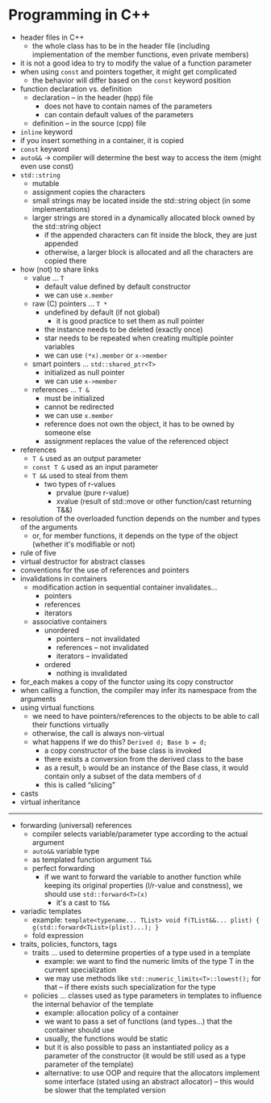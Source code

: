 # Programming in C++

- header files in C++
	- the whole class has to be in the header file (including implementation of the member functions, even private members)
- it is not a good idea to try to modify the value of a function parameter
- when using `const` and pointers together, it might get complicated
	- the behavior will differ based on the `const` keyword position
- function declaration vs. definition
	- declaration – in the header (hpp) file
		- does not have to contain names of the parameters
		- can contain default values of the parameters
	- definition – in the source (cpp) file
- `inline` keyword
- if you insert something in a container, it is copied
- `const` keyword
- `auto&&` → compiler will determine the best way to access the item (might even use const)
- `std::string`
	- mutable
	- assignment copies the characters
	- small strings may be located inside the std::string object (in some implementations)
	- larger strings are stored in a dynamically allocated block owned by the std::string object
		- if the appended characters can fit inside the block, they are just appended
		- otherwise, a larger block is allocated and all the characters are copied there
- how (not) to share links
	- value … `T`
		- default value defined by default constructor
		- we can use `x.member`
	- raw (C) pointers … `T *`
		- undefined by default (if not global)
			- it is good practice to set them as null pointer
		- the instance needs to be deleted (exactly once)
		- star needs to be repeated when creating multiple pointer variables
		- we can use `(*x).member` or `x->member`
	- smart pointers … `std::shared_ptr<T>`
		- initialized as null pointer
		- we can use `x->member`
	- references … `T &`
		- must be initialized
		- cannot be redirected
		- we can use `x.member`
		- reference does not own the object, it has to be owned by someone else
		- assignment replaces the value of the referenced object
- references
	- `T &` used as an output parameter
	- `const T &` used as an input parameter
	- `T &&` used to steal from them
		- two types of r-values
			- prvalue (pure r-value)
			- xvalue (result of std::move or other function/cast returning T&&)
- resolution of the overloaded function depends on the number and types of the arguments
	- or, for member functions, it depends on the type of the object (whether it's modifiable or not)
- rule of five
- virtual destructor for abstract classes
- conventions for the use of references and pointers
- invalidations in containers
	- modification action in sequential container invalidates…
		- pointers
		- references
		- iterators
	- associative containers
		- unordered
			- pointers – not invalidated
			- references – not invalidated
			- iterators – invalidated
		- ordered
			- nothing is invalidated
- for_each makes a copy of the functor using its copy constructor
- when calling a function, the compiler may infer its namespace from the arguments
- using virtual functions
	- we need to have pointers/references to the objects to be able to call their functions virtually
	- otherwise, the call is always non-virtual
	- what happens if we do this? `Derived d; Base b = d;`
		- a copy constructor of the base class is invoked
		- there exists a conversion from the derived class to the base
		- as a result, `b` would be an instance of the Base class, it would contain only a subset of the data members of `d`
		- this is called “slicing”
- casts
- virtual inheritance

---

- forwarding (universal) references
	- compiler selects variable/parameter type according to the actual argument
	- `auto&&` variable type
	- as templated function argument `T&&`
	- perfect forwarding
		- if we want to forward the variable to another function while keeping its original properties (l/r-value and constness), we should use `std::forward<T>(x)`
			- it's a cast to `T&&`
- variadic templates
	- example: `template<typename... TList> void f(TList&&... plist) { g(std::forward<TList>(plist)...); }`
	- fold expression
- traits, policies, functors, tags
	- traits … used to determine properties of a type used in a template
		- example: we want to find the numeric limits of the type T in the current specialization
		- we may use methods like `std::numeric_limits<T>::lowest();` for that – if there exists such specialization for the type
	- policies … classes used as type parameters in templates to influence the internal behavior of the template
		- example: allocation policy of a container
		- we want to pass a set of functions (and types…) that the container should use
		- usually, the functions would be static
		- but it is also possible to pass an instantiated policy as a parameter of the constructor (it would be still used as a type parameter of the template)
		- alternative: to use OOP and require that the allocators implement some interface (stated using an abstract allocator) – this would be slower that the templated version
